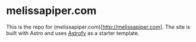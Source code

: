 # melissapiper.com

This is the repo for (melissapiper.com)[http://melissapiper.com]. The site is built with Astro and uses [Astrofy](https://astrofy-template.netlify.app/) as a starter template.
